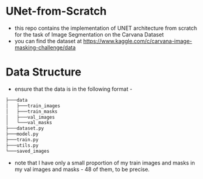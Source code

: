 # UNet-from-Scratch
- this repo contains the implementation of UNET architecture from scratch for the task of Image Segmentation on the Carvana Dataset
- you can find the dataset at https://www.kaggle.com/c/carvana-image-masking-challenge/data

# Data Structure
- ensure that the data is in the following format - 
```bash
├───data
│   ├───train_images
│   ├───train_masks
│   ├───val_images
│   └───val_masks
├───dataset.py
├───model.py
├───train.py
├───utils.py
└───saved_images
```
- note that I have only a small proportion of my train images and masks in my val images and masks - 48 of them, to be precise. 
